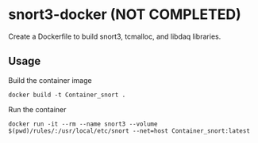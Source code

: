 # snort3-docker (NOT COMPLETED)
Create a Dockerfile to build snort3, tcmalloc, and libdaq libraries.

## Usage 

Build the container image
```
docker build -t Container_snort .
```

Run the container
```
docker run -it --rm --name snort3 --volume $(pwd)/rules/:/usr/local/etc/snort --net=host Container_snort:latest
```